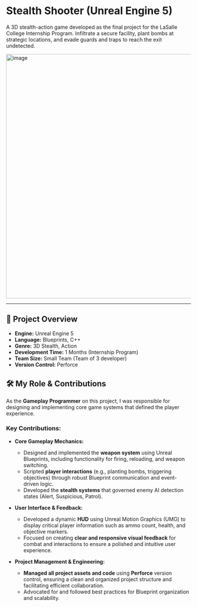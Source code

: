 # Stealth Shooter (Unreal Engine 5)

A 3D stealth-action game developed as the final project for the LaSalle College Internship Program. Infiltrate a secure facility, plant bombs at strategic locations, and evade guards and traps to reach the exit undetected.

<img width="1174" height="666" alt="image" src="https://github.com/user-attachments/assets/01ba836b-179d-404f-9cc9-a032870bf20d" />

---

## 🎯 Project Overview

*   **Engine:** Unreal Engine 5
*   **Language:** Blueprints, C++
*   **Genre:** 3D Stealth, Action
*   **Development Time:** 1 Months (Internship Program)
*   **Team Size:** Small Team (Team of 3 developer)
*   **Version Control:** Perforce

## 🛠️ My Role & Contributions

As the **Gameplay Programmer** on this project, I was responsible for designing and implementing core game systems that defined the player experience.

### Key Contributions:

*   **Core Gameplay Mechanics:**
    *   Designed and implemented the **weapon system** using Unreal Blueprints, including functionality for firing, reloading, and weapon switching.
    *   Scripted **player interactions** (e.g., planting bombs, triggering objectives) through robust Blueprint communication and event-driven logic.
    *   Developed the **stealth systems** that governed enemy AI detection states (Alert, Suspicious, Patrol).

*   **User Interface & Feedback:**
    *   Developed a dynamic **HUD** using Unreal Motion Graphics (UMG) to display critical player information such as ammo count, health, and objective markers.
    *   Focused on creating **clear and responsive visual feedback** for combat and interactions to ensure a polished and intuitive user experience.

*   **Project Management & Engineering:**
    *   **Managed all project assets and code** using **Perforce** version control, ensuring a clean and organized project structure and facilitating efficient collaboration.
    *   Advocated for and followed best practices for Blueprint organization and scalability.
